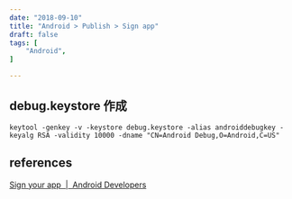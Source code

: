 ```yaml
---
date: "2018-09-10"
title: "Android > Publish > Sign app"
draft: false
tags: [
    "Android",
]

---
```


## debug.keystore 作成

```
keytool -genkey -v -keystore debug.keystore -alias androiddebugkey -keyalg RSA -validity 10000 -dname "CN=Android Debug,O=Android,C=US"
```

## references

[Sign your app  \|  Android Developers](https://developer.android.com/studio/publish/app-signing)